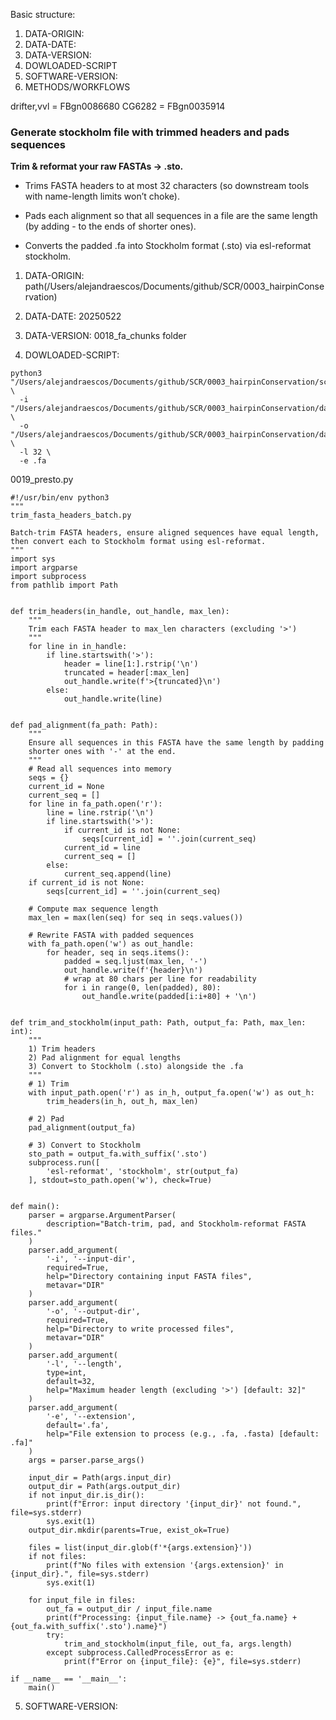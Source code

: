 Basic structure:
1.  DATA-ORIGIN:
2.  DATA-DATE:
3.  DATA-VERSION:
4.  DOWLOADED-SCRIPT
5.  SOFTWARE-VERSION:
6.  METHODS/WORKFLOWS

drifter,vvl = FBgn0086680
CG6282 = FBgn0035914

### Generate stockholm file with trimmed headers and pads sequences
**Trim & reformat your raw FASTAs → .sto.**
- Trims FASTA headers to at most 32 characters (so downstream tools with name-length limits won’t choke).

- Pads each alignment so that all sequences in a file are the same length (by adding - to the ends of shorter ones).

- Converts the padded .fa into Stockholm format (.sto) via esl-reformat stockholm.

1.  DATA-ORIGIN:
path(/Users/alejandraescos/Documents/github/SCR/0003_hairpinConservation)

2.  DATA-DATE:
20250522

3.  DATA-VERSION:
0018_fa_chunks folder

4.  DOWLOADED-SCRIPT:

```
python3 "/Users/alejandraescos/Documents/github/SCR/0003_hairpinConservation/script/0019_presto.py" \
  -i "/Users/alejandraescos/Documents/github/SCR/0003_hairpinConservation/data/0018_fa_chunks" \
  -o "/Users/alejandraescos/Documents/github/SCR/0003_hairpinConservation/data/fa_chunks_trimmed" \
  -l 32 \
  -e .fa
```

0019_presto.py
```
#!/usr/bin/env python3
"""
trim_fasta_headers_batch.py

Batch-trim FASTA headers, ensure aligned sequences have equal length,
then convert each to Stockholm format using esl-reformat.
"""
import sys
import argparse
import subprocess
from pathlib import Path


def trim_headers(in_handle, out_handle, max_len):
    """
    Trim each FASTA header to max_len characters (excluding '>')
    """
    for line in in_handle:
        if line.startswith('>'):
            header = line[1:].rstrip('\n')
            truncated = header[:max_len]
            out_handle.write(f'>{truncated}\n')
        else:
            out_handle.write(line)


def pad_alignment(fa_path: Path):
    """
    Ensure all sequences in this FASTA have the same length by padding
    shorter ones with '-' at the end.
    """
    # Read all sequences into memory
    seqs = {}
    current_id = None
    current_seq = []
    for line in fa_path.open('r'):
        line = line.rstrip('\n')
        if line.startswith('>'):
            if current_id is not None:
                seqs[current_id] = ''.join(current_seq)
            current_id = line
            current_seq = []
        else:
            current_seq.append(line)
    if current_id is not None:
        seqs[current_id] = ''.join(current_seq)

    # Compute max sequence length
    max_len = max(len(seq) for seq in seqs.values())

    # Rewrite FASTA with padded sequences
    with fa_path.open('w') as out_handle:
        for header, seq in seqs.items():
            padded = seq.ljust(max_len, '-')
            out_handle.write(f'{header}\n')
            # wrap at 80 chars per line for readability
            for i in range(0, len(padded), 80):
                out_handle.write(padded[i:i+80] + '\n')


def trim_and_stockholm(input_path: Path, output_fa: Path, max_len: int):
    """
    1) Trim headers
    2) Pad alignment for equal lengths
    3) Convert to Stockholm (.sto) alongside the .fa
    """
    # 1) Trim
    with input_path.open('r') as in_h, output_fa.open('w') as out_h:
        trim_headers(in_h, out_h, max_len)

    # 2) Pad
    pad_alignment(output_fa)

    # 3) Convert to Stockholm
    sto_path = output_fa.with_suffix('.sto')
    subprocess.run([
        'esl-reformat', 'stockholm', str(output_fa)
    ], stdout=sto_path.open('w'), check=True)


def main():
    parser = argparse.ArgumentParser(
        description="Batch-trim, pad, and Stockholm-reformat FASTA files."
    )
    parser.add_argument(
        '-i', '--input-dir',
        required=True,
        help="Directory containing input FASTA files",
        metavar="DIR"
    )
    parser.add_argument(
        '-o', '--output-dir',
        required=True,
        help="Directory to write processed files",
        metavar="DIR"
    )
    parser.add_argument(
        '-l', '--length',
        type=int,
        default=32,
        help="Maximum header length (excluding '>') [default: 32]"
    )
    parser.add_argument(
        '-e', '--extension',
        default='.fa',
        help="File extension to process (e.g., .fa, .fasta) [default: .fa]"
    )
    args = parser.parse_args()

    input_dir = Path(args.input_dir)
    output_dir = Path(args.output_dir)
    if not input_dir.is_dir():
        print(f"Error: input directory '{input_dir}' not found.", file=sys.stderr)
        sys.exit(1)
    output_dir.mkdir(parents=True, exist_ok=True)

    files = list(input_dir.glob(f'*{args.extension}'))
    if not files:
        print(f"No files with extension '{args.extension}' in {input_dir}.", file=sys.stderr)
        sys.exit(1)

    for input_file in files:
        out_fa = output_dir / input_file.name
        print(f"Processing: {input_file.name} -> {out_fa.name} + {out_fa.with_suffix('.sto').name}")
        try:
            trim_and_stockholm(input_file, out_fa, args.length)
        except subprocess.CalledProcessError as e:
            print(f"Error on {input_file}: {e}", file=sys.stderr)

if __name__ == '__main__':
    main()
```

5.  SOFTWARE-VERSION:

